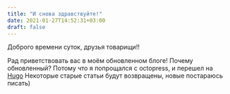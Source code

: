 ```yaml
---
title: "И снова здравствуйте!"
date: 2021-01-27T14:52:31+03:00
draft: false
---
```


Доброго времени суток, друзья товарищи!!

Рад приветствовать вас в моём обновленном блоге!
Почему обновленный? Потому что я попрощался с octopress, и перешел на [Hugo](https://gohugo.io)
Некоторые старые статьи будут возвращены, новые постараюсь писать)




